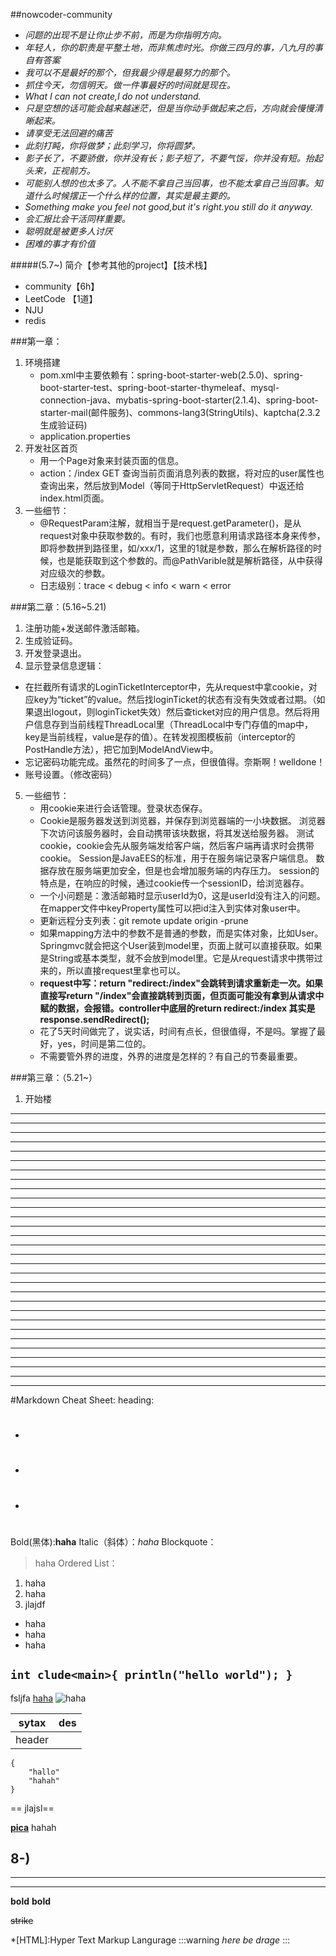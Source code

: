 ##nowcoder-community

+ *问题的出现不是让你止步不前，而是为你指明方向。*
+ *年轻人，你的职责是平整土地，而非焦虑时光。你做三四月的事，八九月的事自有答案*
+ *我可以不是最好的那个，但我最少得是最努力的那个。*
+ *抓住今天，勿信明天。做一件事最好的时间就是现在。*
+ *What I can not create,I do not understand.*
+ *只是空想的话可能会越来越迷茫，但是当你动手做起来之后，方向就会慢慢清晰起来。*
+ *请享受无法回避的痛苦*
+ *此刻打盹，你将做梦；此刻学习，你将圆梦。*
+ *影子长了，不要骄傲，你并没有长；影子短了，不要气馁，你并没有短。抬起头来，正视前方。*
+ *可能别人想的也太多了。人不能不拿自己当回事，也不能太拿自己当回事。知道什么时候摆正一个什么样的位置，其实是最主要的。*
+ *Something make you feel not good,but it's right.you still do it anyway.*
+ *会汇报比会干活同样重要。*
+ *聪明就是被更多人讨厌*
+ *困难的事才有价值*

#####(5.7~)
简介【参考其他的project】【技术栈】

- community【6h】
- LeetCode 【1道】
- NJU
- redis


###第一章：
1. 环境搭建
	+ pom.xml中主要依赖有：spring-boot-starter-web(2.5.0)、spring-boot-starter-test、spring-boot-starter-thymeleaf、mysql-connection-java、mybatis-spring-boot-starter(2.1.4)、spring-boot-starter-mail(邮件服务)、commons-lang3(StringUtils)、kaptcha(2.3.2生成验证码)
	+ application.properties
2. 开发社区首页
	+ 用一个Page对象来封装页面的信息。
	+ action：/index GET 查询当前页面消息列表的数据，将对应的user属性也查询出来，然后放到Model（等同于HttpServletRequest）中返还给index.html页面。
3. 一些细节：
	+ @RequestParam注解，就相当于是request.getParameter()，是从request对象中获取参数的。有时，我们也愿意利用请求路径本身来传参，即将参数拼到路径里，如/xxx/1，这里的1就是参数，那么在解析路径的时候，也是能获取到这个参数的。而@PathVarible就是解析路径，从中获得对应级次的参数。
	+ 日志级别：trace < debug < info < warn < error


###第二章：(5.16~5.21)
1. 注册功能+发送邮件激活邮箱。
2. 生成验证码。
3. 开发登录退出。
4. 显示登录信息逻辑：
 + 在拦截所有请求的LoginTicketInterceptor中，先从request中拿cookie，对应key为“ticket”的value。然后找loginTicket的状态有没有失效或者过期。（如果退出logout，则loginTicket失效）然后查ticket对应的用户信息。然后将用户信息存到当前线程ThreadLocal里（ThreadLocal中专门存值的map中，key是当前线程，value是存的值）。在转发视图模板前（interceptor的PostHandle方法），把它加到ModelAndView中。
 + 忘记密码功能完成。虽然花的时间多了一点，但很值得。奈斯啊！welldone！
 + 账号设置。（修改密码）

5. 一些细节：
	+ 用cookie来进行会话管理。登录状态保存。
	+ Cookie是服务器发送到浏览器，并保存到浏览器端的一小块数据。
浏览器下次访问该服务器时，会自动携带该块数据，将其发送给服务器。
测试cookie，cookie会先从服务端发给客户端，然后客户端再请求时会携带cookie。
Session是JavaEES的标准，用于在服务端记录客户端信息。
数据存放在服务端更加安全，但是也会增加服务端的内存压力。
session的特点是，在响应的时候，通过cookie传一个sessionID，给浏览器存。
	+ 一个小问题是：激活邮箱时显示userId为0，这是userId没有注入的问题。在mapper文件中keyProperty属性可以把id注入到实体对象user中。
	+ 更新远程分支列表：git remote update origin -prune
	+ 如果mapping方法中的参数不是普通的参数，而是实体对象，比如User。Springmvc就会把这个User装到model里，页面上就可以直接获取。如果是String或基本类型，就不会放到model里。它是从request请求中携带过来的，所以直接request里拿也可以。
	+ **request中写：return "redirect:/index"会跳转到请求重新走一次。如果直接写return "/index"会直接跳转到页面，但页面可能没有拿到从请求中赋的数据，会报错。controller中底层的return redirect:/index 其实是response.sendRedirect();**
	+ 花了5天时间做完了，说实话，时间有点长，但很值得，不是吗。掌握了最好，yes，时间是第二位的。
	+ 不需要管外界的进度，外界的进度是怎样的？有自己的节奏最重要。

###第三章：（5.21~）
1. 开始楼



















---
---
---
---
---
---
---
---
---
---
---
---
---
---
---
---
---
---
---
---
---
---
---
---
---
---
---
---
---
---

#Markdown Cheat Sheet:
heading:
- #
- ##
- ###

Bold(黑体):**haha**
Italic（斜体）：*haha*
Blockquote：
>haha
Ordered List：

1. haha
2. haha
3. jlajdf 

+ haha
+ haha
+ haha

`int clude<main>{
	println("hello world");
}`
--------
fsljfa 
[haha](www.)
![haha](.png)

|sytax| des|
|------|---------|
|header|
```
{
	"hallo"
	"hahah"
}
```


== jlajsl==

__[pica](https://nodeca.github.io/pica/demo/)__ hahah

8-)
---
___

***
__bold__
**bold**

~~strike~~



*[HTML]:Hyper Text Markup Langurage
:::warning
*here be drage*
:::

